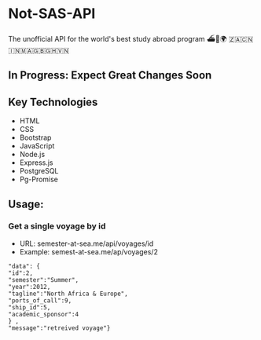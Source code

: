 # Not-SAS-API
The unofficial API for the world's best study abroad program ⛴🌊🌍 🇿🇦🇨🇳🇮🇳🇲🇦🇬🇧🇬🇭🇻🇳

## In Progress: Expect Great Changes Soon


## Key Technologies
 * HTML
 * CSS
 * Bootstrap
 * JavaScript
 * Node.js
 * Express.js
 * PostgreSQL
 * Pg-Promise
 
 ## Usage:
 ### Get a single voyage by id
  * URL: semester-at-sea.me/api/voyages/id
  * Example: semest-at-sea.me/ap/voyages/2
 
 ```{"status":"success", 
"data": { 
"id":2, 
"semester":"Summer",
"year":2012, 
"tagline":"North Africa & Europe", 
"ports_of_call":9, 
"ship_id":5,
"academic_sponsor":4 
} , 
"message":"retreived voyage"}
```
